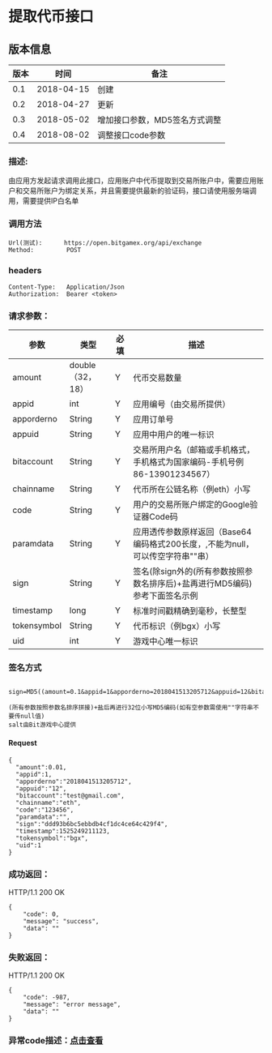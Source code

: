 # 提取代币接口

## 版本信息
版本 | 时间 |   备注
-- | -- |   --
0.1 | 2018-04-15|创建
0.2|2018-04-27|更新
0.3|2018-05-02|增加接口参数，MD5签名方式调整
0.4|2018-08-02|调整接口code参数

### 描述:
由应用方发起请求调用此接口，应用账户中代币提取到交易所账户中，需要应用账户和交易所账户为绑定关系，并且需要提供最新的验证码，接口请使用服务端调用，需要提供IP白名单


### 调用方法

``` 
Url(测试):      https://open.bitgamex.org/api/exchange
Method:         POST

```
### headers

``` 
Content-Type:   Application/Json
Authorization:  Bearer <token>    

```
### 请求参数：


 参数           |     类型        | 必填|描述         
------------ |     -------------|--|         -----------
 amount |   double（32，18）    |Y|   代币交易数量
 appid    |   int |Y|   应用编号（由交易所提供）
 apporderno    |   String  |Y|   应用订单号
 appuid   |   String  |Y|   应用中用户的唯一标识
 bitaccount    | String    |Y| 交易所用户名（邮箱或手机格式，手机格式为国家编码-手机号例 86-13901234567）
 chainname|String|Y|代币所在公链名称（例eth）小写
 code   |   String  |Y|   用户的交易所账户绑定的Google验证器Code码
 paramdata  |   String  |Y|   应用透传参数原样返回（Base64编码格式200长度，,不能为null，可以传空字符串""串）
 sign     | String  |Y| 签名(除sign外的(所有参数按照参数名排序后)+盐再进行MD5编码)参考下面签名示例
 timestamp|long|Y|标准时间戳精确到毫秒，长整型 
 tokensymbol    |   String  |Y|   代币标识（例bgx）小写
 uid|int|Y|游戏中心唯一标识
 

 ### 签名方式
```
 sign=MD5((amount=0.1&appid=1&apporderno=2018041513205712&appuid=12&bitaccount=test@gmail.com&chainname=eth&code=123456&paramdata=&timestamp=1525249211123&tokensymbol=bgx&uid=1)+salt).toLowerCase()
 
(所有参数按照参数名排序拼接)+盐后再进行32位小写MD5编码(如有空参数需使用""字符串不要传null值)
salt由Bit游戏中心提供
 ```
#### Request
  ```
 {
    "amount":0.01,
    "appid":1,
    "apporderno":"2018041513205712",
    "appuid":"12",
    "bitaccount":"test@gmail.com",
    "chainname":"eth",
    "code":"123456",
    "paramdata":"",
    "sign":"ddd93b6bc5ebbdb4cf1dc4ce64c429f4",
    "timestamp":1525249211123,
    "tokensymbol":"bgx",
    "uid":1
 }
  ```

### 成功返回：
HTTP/1.1 200 OK
```
{
    "code": 0,
    "message": "success",
    "data": ""
}
```
### 失败返回：
HTTP/1.1 200 OK
```
{
    "code": -987,
    "message": "error message",
    "data": ""
}
```

### 异常code描述：[点击查看](https://github.com/BitGameEN/OpenAPI/blob/master/Zh/BitGame%E6%B8%B8%E6%88%8F%E5%AF%B9%E6%8E%A5%E6%96%87%E6%A1%A3.md)
